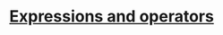 # [Expressions and operators](https://developer.mozilla.org/en-US/docs/Web/JavaScript/Reference/Operators)
